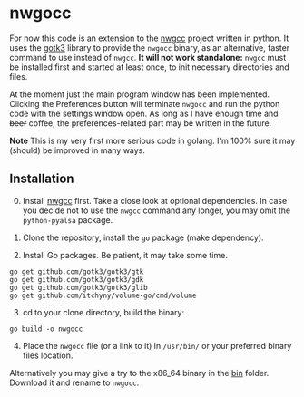 # nwgocc

For now this code is an extension to the [nwgcc](https://github.com/nwg-piotr/nwgcc) project written in python.
It uses the [gotk3](https://github.com/gotk3/gotk3) library to provide the `nwgocc` binary, as an alternative,
faster command to use instead of `nwgcc`. **It will not work standalone:** `nwgcc` must be installed first
and started at least once, to init necessary directories and files.

At the moment just the main program window has been implemented. Clicking the Preferences button will terminate
`nwgocc` and run the python code with the settings window open. As long as I have enough time and ~~beer~~ coffee,
the preferences-related part may be written in the future.

**Note** This is my very first more serious code in golang. I'm 100% sure it may (should) be improved in many ways.

## Installation

0. Install [nwgcc](https://github.com/nwg-piotr/nwgcc) first. Take a close look at optional dependencies. In case you
decide not to use the `nwgcc` command any longer, you may omit the `python-pyalsa` package.

1. Clone the repository, install the `go` package (make dependency).
2. Install Go packages. Be patient, it may take some time.

```
go get github.com/gotk3/gotk3/gtk
go get github.com/gotk3/gotk3/gdk
go get github.com/gotk3/gotk3/glib
go get github.com/itchyny/volume-go/cmd/volume
```

3. cd to your clone directory, build the binary:

```
go build -o nwgocc
```

4. Place the `nwgocc` file (or a link to it) in `/usr/bin/` or your preferred binary files location.

Alternatively you may give a try to the x86_64 binary in the [bin](https://github.com/nwg-piotr/nwgocc/tree/master/bin)
folder. Download it and rename to `nwgocc`.
